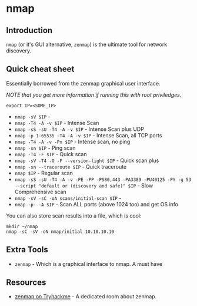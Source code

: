 # nmap

## Introduction

`nmap` (or it's GUI alternative, `zenmap`) is the ultimate tool for network discovery.

## Quick cheat sheet

Essentially borrowed from the zenmap graphical user interface.

*NOTE that you get more information if running this with root priviledges.*

```commandline
export IP=<SOME_IP>
```

* `nmap -sV $IP` - 
* `nmap -T4 -A -v $IP` - Intense Scan
* `nmap -sS -sU -T4 -A -v $IP` - Intense Scan plus UDP
* `nmap -p 1-65535 -T4 -A -v $IP` - Intense Scan, all TCP ports
* `nmap -T4 -A -v -Pn $IP` - Intense scan, no ping
* `nmap -sn $IP` - Ping scan
* `nmap -T4 -F $IP` - Quick scan
* `nmap -sV -T4 -O -F --version-light $IP` - Quick scan plus
* `nmap -sn --traceroute $IP` - Quick traceroute
* `nmap $IP` - Regular scan
* `nmap -sS -sU -T4 -A -v -PE -PP -PS80,443 -PA3389 -PU40125 -PY -g 53 --script "default or (discovery and safe)" $IP` - Slow Comprehensive scan
* `nmap -sV -sC -oA scans/initial-scan $IP` - 
* `nmap -p- -A $IP` - Scan ALL ports (above 1024 too) and get OS info

You can also store scan results into a file, which is cool:

````commandline
mkdir ~/nmap
nmap -sC -sV -oN nmap/initial 10.10.10.10
````

## Extra Tools

* `zenmap` - Which is a graphical interface to nmap. A must have

## Resources

* [zenmap on Tryhackme](https://tryhackme.com/room/furthernmap) - A dedicated room about zenmap.
